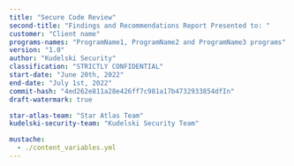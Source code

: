 ```yaml
---
title: "Secure Code Review"
second-title: "Findings and Recommendations Report Presented to: "
customer: "Client name"
programs-names: "ProgramName1, ProgramName2 and ProgramName3 programs"
version: "1.0"
author: "Kudelski Security"
classification: "STRICTLY CONFIDENTIAL"
start-date: "June 20th, 2022"
end-date: "July 1st, 2022"
commit-hash: "4ed262e811a28e426ff7c981a17b4732933854dfIn"
draft-watermark: true

star-atlas-team: "Star Atlas Team"
kudelski-security-team: "Kudelski Security Team"

mustache:
  - ./content_variables.yml
---
```

